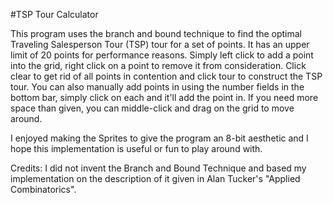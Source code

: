 #TSP Tour Calculator

This program uses the branch and bound technique to find the optimal Traveling Salesperson Tour (TSP) tour for a set of points. It has an upper limit of 20 points for performance reasons. 
Simply left click to add a point into the grid, right click on a point to remove it from consideration. Click clear to get rid of all points in contention and click tour to construct the TSP tour.
You can also manually add points in using the number fields in the bottom bar, simply click on each and it'll add the point in.
If you need more space than given, you can middle-click and drag on the grid to move around.

I enjoyed making the Sprites to give the program an 8-bit aesthetic and I hope this implementation is useful or fun to play around with.

Credits: I did not invent the Branch and Bound Technique and based my implementation on the description of it given in Alan Tucker's "Applied Combinatorics".